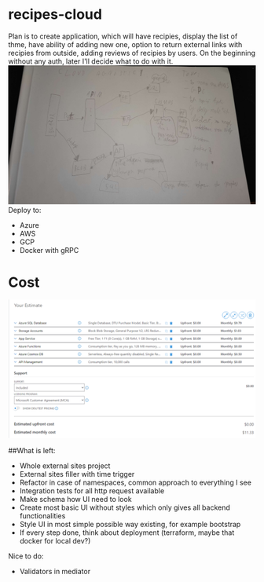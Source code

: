 # recipes-cloud
Plan is to create application, which will have recipies, display the list of thme, have ability of adding new one, option to return external links with recipies from outside, adding reviews of recipies by users. On the beginning without any auth, later I'll decide what to do with it.
![First architecture](./img/Plan-architecture.jpg)
Deploy to:
- Azure
- AWS
- GCP
- Docker with gRPC
# Cost
![koszt](./img/cost-azure.png)

##What is left:
- Whole external sites project
- External sites filler with time trigger
- Refactor in case of namespaces, common approach to everything I see
- Integration tests for all http request available
- Make schema how UI need to look
- Create most basic UI without styles which only gives all backend functionalities
- Style UI in most simple possible way existing, for example bootstrap
- If every step done, think about deployment (terraform, maybe that docker for local dev?)

Nice to do:
- Validators in mediator